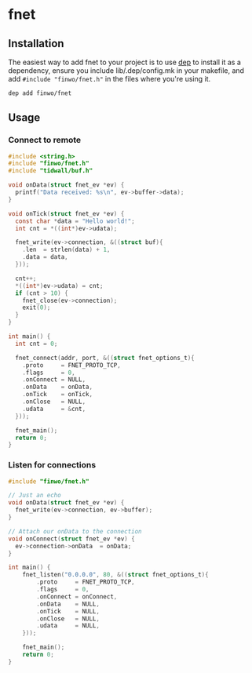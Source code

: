 fnet
====

## Installation

The easiest way to add fnet to your project is to use [dep][dep] to install it
as a dependency, ensure you include lib/.dep/config.mk in your makefile, and add
`#include "finwo/fnet.h"` in the files where you're using it.

```sh
dep add finwo/fnet
```

## Usage

### Connect to remote

```c
#include <string.h>
#include "finwo/fnet.h"
#include "tidwall/buf.h"

void onData(struct fnet_ev *ev) {
  printf("Data received: %s\n", ev->buffer->data);
}

void onTick(struct fnet_ev *ev) {
  const char *data = "Hello world!";
  int cnt = *((int*)ev->udata);

  fnet_write(ev->connection, &((struct buf){
    .len  = strlen(data) + 1,
    .data = data,
  }));

  cnt++;
  *((int*)ev->udata) = cnt;
  if (cnt > 10) {
    fnet_close(ev->connection);
    exit(0);
  }
}

int main() {
  int cnt = 0;

  fnet_connect(addr, port, &((struct fnet_options_t){
    .proto     = FNET_PROTO_TCP,
    .flags     = 0,
    .onConnect = NULL,
    .onData    = onData,
    .onTick    = onTick,
    .onClose   = NULL,
    .udata     = &cnt,
  }));

  fnet_main();
  return 0;
}
```

### Listen for connections

```c
#include "finwo/fnet.h"

// Just an echo
void onData(struct fnet_ev *ev) {
  fnet_write(ev->connection, ev->buffer);
}

// Attach our onData to the connection
void onConnect(struct fnet_ev *ev) {
  ev->connection->onData  = onData;
}

int main() {
    fnet_listen("0.0.0.0", 80, &((struct fnet_options_t){
        .proto     = FNET_PROTO_TCP,
        .flags     = 0,
        .onConnect = onConnect,
        .onData    = NULL,
        .onTick    = NULL,
        .onClose   = NULL,
        .udata     = NULL,
    }));

    fnet_main();
    return 0;
}
```

[dep]: https://github.com/finwo/dep
